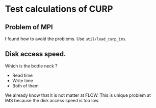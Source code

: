 # Test calculations of CURP

## Problem of MPI

I found how to avoid the problems. Use `util/load_curp_ims`.

## Disk access speed.

Which is the bottle neck ?

- Read time
- Write time
- Both of them

We already know that it is not matter at FLOW. This is unique problem at IMS because the disk access speed is too low.

